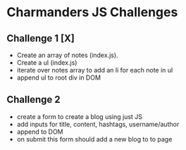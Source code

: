 # Charmanders JS Challenges

## Challenge 1 [X]
- Create an array of notes (index.js).
- Create a ul (index.js)
- iterate over notes array to add an li for each note in ul
- append ul to root div in DOM

## Challenge 2
- create a form to create a blog using just JS
- add inputs for title, content, hashtags, username/author 
- append to DOM
- on submit this form should add a new blog to to page

